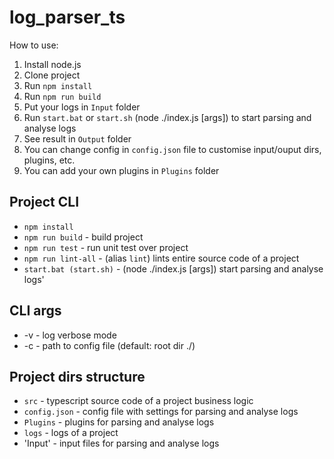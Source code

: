 # log_parser_ts

How to use:
1. Install node.js
2. Clone project
3. Run `npm install`
4. Run `npm run build`
5. Put your logs in `Input` folder
6. Run `start.bat` or `start.sh` (node ./index.js [args]) to start parsing and analyse logs
7. See result in `Output` folder
8. You can change config in `config.json` file to customise input/ouput dirs, plugins, etc.
9. You can add your own plugins in `Plugins` folder

## Project CLI

- `npm install`
- `npm run build` - build project
- `npm run test` - run unit test over project
- `npm run lint-all` - (alias `lint`) lints entire source code of a project
- `start.bat (start.sh)` - (node ./index.js [args]) start parsing and analyse logs'

## CLI args
- -v - log verbose mode
- -c - path to config file (default: root dir ./)

## Project dirs structure

- `src` - typescript source code of a project business logic
- `config.json` - config file with settings for parsing and analyse logs
- `Plugins` - plugins for parsing and analyse logs
- `logs` - logs of a project
- 'Input' - input files for parsing and analyse logs

